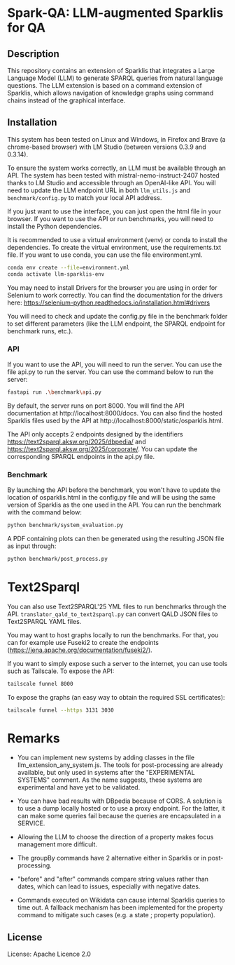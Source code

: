 # Spark-QA: LLM-augmented Sparklis for QA 

## Description

This repository contains an extension of Sparklis that integrates a Large Language Model (LLM) to generate SPARQL queries from natural language questions. The LLM extension is based on a command extension of Sparklis, which allows navigation of knowledge graphs using command chains instead of the graphical interface.

## Installation

This system has been tested on Linux and Windows, in Firefox and Brave (a chrome-based browser) with LM Studio (between versions 0.3.9 and 0.3.14).

To ensure the system works correctly, an LLM must be available through an API. The system has been tested with mistral-nemo-instruct-2407 hosted thanks to LM Studio and accessible through an OpenAI-like API. You will need to update the LLM endpoint URL in both `llm_utils.js` and `benchmark/config.py` to match your local API address.

If you just want to use the interface, you can just open the html file in your browser. If you want to use the API or run benchmarks, you will need to install the Python dependencies.

It is recommended to use a virtual environment (venv) or conda to install the dependencies.
To create the virtual environment, use the requirements.txt file.
If you want to use conda, you can use the file environment.yml.
```bash
conda env create --file=environment.yml
conda activate llm-sparklis-env
```

You may need to install Drivers for the browser you are using in order for Selenium to work correctly. You can find the documentation for the drivers here: https://selenium-python.readthedocs.io/installation.html#drivers

You will need to check and update the config.py file in the benchmark folder to set different parameters (like the LLM endpoint, the SPARQL endpoint for benchmark runs, etc.).

### API

If you want to use the API, you will need to run the server. You can use the file api.py to run the server. You can use the command below to run the server:
```bash
fastapi run .\benchmark\api.py  
```
By default, the server runs on port 8000.
You will find the API documentation at http://localhost:8000/docs.
You can also find the hosted Sparklis files used by the API at http://localhost:8000/static/osparklis.html.

The API only accepts 2 endpoints designed by the identifiers https://text2sparql.aksw.org/2025/dbpedia/ and https://text2sparql.aksw.org/2025/corporate/. You can update the corresponding SPARQL endpoints in the api.py file.

### Benchmark

By launching the API before the benchmark, you won't have to update the location of osparklis.html in the config.py file and will be using the same version of Sparklis as the one used in the API.
You can run the benchmark with the command below:
```bash
python benchmark/system_evaluation.py
```

A PDF containing plots can then be generated using the resulting JSON file as input
through:
```bash
python benchmark/post_process.py
```

# Text2Sparql

You can also use Text2SPARQL'25 YML files to run benchmarks through the API.
`translator_qald_to_text2sparql.py` can convert QALD JSON files to Text2SPARQL YAML files.


You may want to host graphs locally to run the benchmarks.
For that, you can for example use Fuseki2 to create the endpoints (https://jena.apache.org/documentation/fuseki2/).


If you want to simply expose such a server to the internet, you can use tools such as Tailscale.
To expose the API:
```bash
tailscale funnel 8000
```
To expose the graphs (an easy way to obtain the required SSL certificates):
```bash
tailscale funnel --https 3131 3030
```

# Remarks

- You can implement new systems by adding classes in the file llm_extension_any_system.js. The tools for post-processing are already available, but only used in systems after the "EXPERIMENTAL SYSTEMS" comment. As the name suggests, these systems are experimental and have yet to be validated.

- You can have bad results with DBpedia because of CORS.
A solution is to use a dump locally hosted or to use a proxy endpoint.
For the latter, it can make some queries fail because the queries are encapsulated in a SERVICE.

- Allowing the LLM to choose the direction of a property makes focus management more difficult.

- The groupBy commands have 2 alternative either in Sparklis or in post-processing.
- "before" and "after" commands compare string values rather than dates, which can lead to issues, especially with negative dates.

- Commands executed on Wikidata can cause internal Sparklis queries to time out. A fallback mechanism has been implemented for the property command to mitigate such cases (e.g. a state ; property population).

## License

License: Apache Licence 2.0
